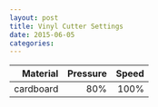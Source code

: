 ```yaml
---
layout: post
title: Vinyl Cutter Settings
date: 2015-06-05
categories: 
---
```


| Material | Pressure | Speed |
|-:|-:|-:|
|cardboard|80%|100%|
